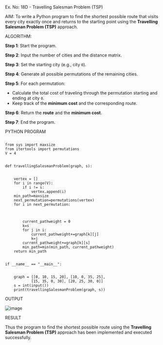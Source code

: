 Ex. No: 18D - Travelling Salesman Problem (TSP)

AIM:
To write a Python program to find the shortest possible route that visits every city exactly once and returns to the starting point using the **Travelling Salesman Problem (TSP)** approach.

ALGORITHM:

**Step 1**: Start the program.

**Step 2**: Input the number of cities and the distance matrix.

**Step 3**: Set the starting city (e.g., city `0`).

**Step 4**: Generate all possible permutations of the remaining cities.

**Step 5**: For each permutation:
- Calculate the total cost of traveling through the permutation starting and ending at city `0`.
- Keep track of the **minimum cost** and the corresponding route.

**Step 6**: Return the **route** and the **minimum cost**.

**Step 7**: End the program.

PYTHON PROGRAM
```

from sys import maxsize
from itertools import permutations
V = 4


def travellingSalesmanProblem(graph, s):


	vertex = []
	for i in range(V):
		if i != s:
			vertex.append(i)
	min_path=maxsize
	next_permutation=permutations(vertex)
	for i in next_permutation:
	    

	
		current_pathweight = 0
		k=s
		for j in i:
		    current_pathweight+=graph[k][j]
		    k=j
		current_pathweight+=graph[k][s]
		min_path=min(min_path, current_pathweight)
	return min_path

		
if __name__ == "__main__":


	graph = [[0, 10, 15, 20], [10, 0, 35, 25],
			[15, 35, 0, 30], [20, 25, 30, 0]]
	s = int(input())
	print(travellingSalesmanProblem(graph, s))
```
OUTPUT

![image](https://github.com/user-attachments/assets/7eab72d7-04ec-4eec-93a3-406ce7c127e0)

RESULT

Thus the program to find the shortest possible route using the **Travelling Salesman Problem (TSP)** approach has been implemented and executed successfully.

